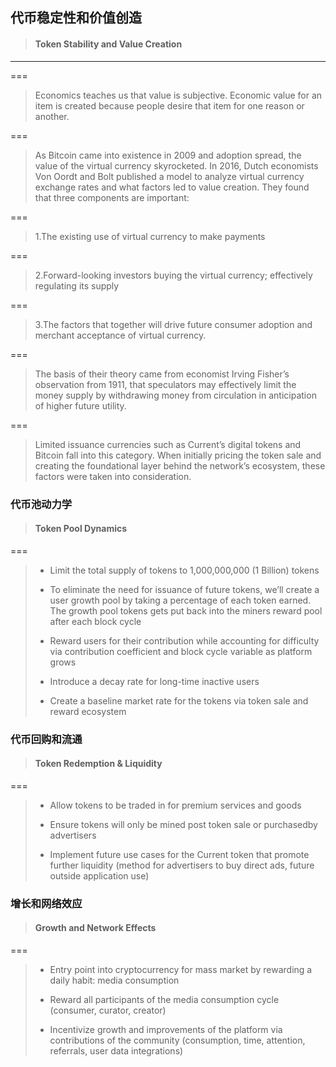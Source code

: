 ## 代币稳定性和价值创造

> #### Token Stability and Value Creation

---

===

> Economics teaches us that value is subjective. Economic value for an item is created because people desire that item for one reason or another.

===

> As Bitcoin came into existence in 2009 and adoption spread, the value of the virtual currency skyrocketed. In 2016, Dutch economists Von Oordt and Bolt published a model to analyze virtual currency exchange rates and what factors led to value creation. They found that three components are important:

===

> 1.The existing use of virtual currency to make payments

===

> 2.Forward-looking investors buying the virtual currency; effectively regulating its supply

===

> 3.The factors that together will drive future consumer adoption and merchant acceptance of virtual currency.

===

> The basis of their theory came from economist Irving Fisher’s observation from 1911, that speculators may effectively limit the money supply by withdrawing money from circulation in anticipation of higher future utility.

===

> Limited issuance currencies such as Current’s digital tokens and Bitcoin fall into this category. When initially pricing the token sale and creating the foundational layer behind the network’s ecosystem, these factors were taken into consideration.

### 代币池动力学

> #### Token Pool Dynamics

===

> * Limit the total supply of tokens to 1,000,000,000 \(1 Billion\) tokens
>
> * To eliminate the need for issuance of future tokens, we’ll create a user growth pool by taking a percentage of each token earned. The growth pool tokens gets put back into the miners reward pool after each block cycle
>
> * Reward users for their contribution while accounting for difficulty via contribution coefficient and block cycle variable as platform grows
>
> * Introduce a decay rate for long-time inactive users
>
> * Create a baseline market rate for the tokens via token sale and reward ecosystem

### 代币回购和流通

> #### Token Redemption & Liquidity

===

> * Allow tokens to be traded in for premium services and goods
>
> * Ensure tokens will only be mined post token sale or purchasedby advertisers
>
> * Implement future use cases for the Current token that promote further liquidity \(method for advertisers to buy direct ads, future outside application use\)

### 增长和网络效应

> #### Growth and Network Effects

===

> - Entry point into cryptocurrency for mass market by rewarding a daily habit: media consumption
>
> - Reward all participants of the media consumption cycle \(consumer, curator, creator\)
>
> - Incentivize growth and improvements of the platform via contributions of the community \(consumption, time, attention, referrals, user data integrations\)



